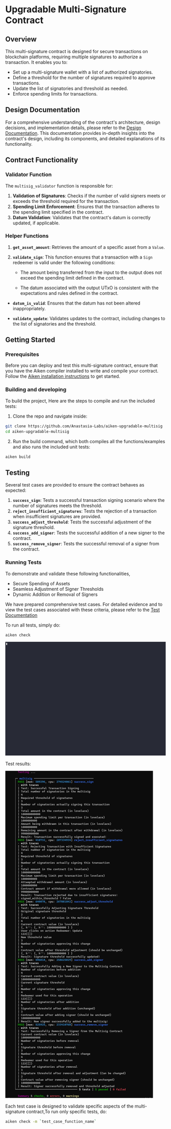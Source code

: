 # Upgradable Multi-Signature Contract

## Overview

This multi-signature contract is designed for secure transactions on blockchain
platforms, requiring multiple signatures to authorize a transaction. It enables
you to:

- Set up a multi-signature wallet with a list of authorized signatories.
- Define a threshold for the number of signatures required to approve
  transactions.
- Update the list of signatories and threshold as needed.
- Enforce spending limits for transactions.

## Design Documentation

For a comprehensive understanding of the contract's architecture, design
decisions, and implementation details, please refer to the
[Design Documentation](https://github.com/Anastasia-Labs/aiken-upgradable-multisig/blob/endpoints/docs/design-specs/upgradable-multi-sig.pdf).
This documentation provides in-depth insights into the contract's design,
including its components, and detailed explanations of its functionality.

## Contract Functionality

### Validator Function

The `multisig_validator` function is responsible for:

1. **Validation of Signatures**: Checks if the number of valid signers meets or
   exceeds the threshold required for the transaction.
2. **Spending Limit Enforcement**: Ensures that the transaction adheres to the
   spending limit specified in the contract.
3. **Datum Validation**: Validates that the contract's datum is correctly
   updated, if applicable.

### Helper Functions

1. **`get_asset_amount`**: Retrieves the amount of a specific asset from a
   `Value`.

2. **`validate_sign`**: This function ensures that a transaction with a `Sign`
   redeemer is valid under the following conditions:

   - The amount being transferred from the input to the output does not exceed
     the spending limit defined in the contract.

   - The datum associated with the output UTxO is consistent with the
     expectations and rules defined in the contract.

- **`datum_is_valid`**: Ensures that the datum has not been altered
  inappropriately.

- **`validate_update`**: Validates updates to the contract, including changes to
  the list of signatories and the threshold.

## Getting Started

### Prerequisites

Before you can deploy and test this multi-signature contract, ensure that you
have the Aiken compiler installed to write and compile your contract. Follow the
[Aiken installation instructions](https://aiken-lang.org/installation-instructions)
to get started.

### Building and developing

To build the project, Here are the steps to compile and run the included tests:

1. Clone the repo and navigate inside:

```bash
git clone https://github.com/Anastasia-Labs/aiken-upgradable-multisig
cd aiken-upgradable-multisig
```

2. Run the build command, which both compiles all the functions/examples and
   also runs the included unit tests:

```sh
aiken build
```

## Testing

Several test cases are provided to ensure the contract behaves as expected:

1. **`success_sign`**: Tests a successful transaction signing scenario where the
   number of signatures meets the threshold.
2. **`reject_insufficient_signatures`**: Tests the rejection of a transaction
   when insufficient signatures are provided.
3. **`success_adjust_threshold`**: Tests the successful adjustment of the
   signature threshold.
4. **`success_add_signer`**: Tests the successful addition of a new signer to
   the contract.
5. **`success_remove_signer`**: Tests the successful removal of a signer from
   the contract.

### Running Tests

To demonstrate and validate these following functionalities,

- Secure Spending of Assets
- Seamless Adjustment of Signer Thresholds
- Dynamic Addition or Removal of Signers

We have prepared comprehensive test cases. For detailed evidence and to view the
test cases associated with these criteria, please refer to the
[Test Documentation](https://github.com/Anastasia-Labs/aiken-upgradable-multisig/blob/endpoints/lib/upgradable-multisig/tests/README.md)

To run all tests, simply do:

```sh
aiken check
```

![aiken-upgradable-multisig.gif](/assets/images/aiken-upgradable-multisig.gif)

Test results:

![test_report.png](/assets/images/test_report.png)

Each test case is designed to validate specific aspects of the multi-signature
contract,To run only specific tests, do:

```sh
aiken check -m `test_case_function_name`
```
